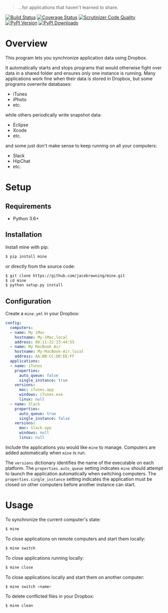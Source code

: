 >...for applications that haven't learned to share.

[![Build Status](http://img.shields.io/travis/jacebrowning/mine/master.svg)](https://travis-ci.org/jacebrowning/mine)
[![Coverage Status](http://img.shields.io/coveralls/jacebrowning/mine/master.svg)](https://coveralls.io/r/jacebrowning/mine)
[![Scrutinizer Code Quality](http://img.shields.io/scrutinizer/g/jacebrowning/mine.svg)](https://scrutinizer-ci.com/g/jacebrowning/mine/?branch=master)
[![PyPI Version](http://img.shields.io/pypi/v/mine.svg)](https://pypi.python.org/pypi/mine)
[![PyPI Downloads](http://img.shields.io/pypi/dm/mine.svg)](https://pypi.python.org/pypi/mine)

# Overview

This program lets you synchronize application data using Dropbox.

It automatically starts and stops programs that would otherwise fight over data in a shared folder and ensures only one instance is running.  Many applications work fine when their data is stored in Dropbox, but some programs overwrite databases:

* iTunes
* iPhoto
* etc.

while others periodically write snapshot data:

* Eclipse
* Xcode
* etc.

and some just don't make sense to keep running on all your computers:

* Slack
* HipChat
* etc.

# Setup

## Requirements

* Python 3.6+

## Installation

Install mine with pip:

```sh
$ pip install mine
```

or directly from the source code:

```sh
$ git clone https://github.com/jacebrowning/mine.git
$ cd mine
$ python setup.py install
```

## Configuration

Create a `mine.yml` in your Dropbox:

```yaml
config:
  computers:
  - name: My iMac
    hostname: My-iMac.local
    address: 00:11:22:33:44:55
  - name: My MacBook Air
    hostname: My-MacBook-Air.local
    address: AA:BB:CC:DD:EE:FF
  applications:
  - name: iTunes
    properties:
      auto_queue: false
      single_instance: true
    versions:
      mac: iTunes.app
      windows: iTunes.exe
      linux: null
  - name: Slack
    properties:
      auto_queue: true
      single_instance: false
    versions:
      mac: Slack.app
      windows: null
      linux: null
```

Include the applications you would like `mine` to manage. Computers are added automatically when `mine` is run.

The `versions` dictionary identifies the name of the executable on each platform. The `properties.auto_queue` setting indicates `mine` should attempt to launch the application automatically when switching computers. The `properties.single_instance` setting indicates the application must be closed on other computers before another instance can start.

# Usage

To synchronize the current computer's state:

```sh
$ mine
```

To close applications on remote computers and start them locally:

```sh
$ mine switch
```

To close applications running locally:

```sh
$ mine close
```

To close applications locally and start them on another computer:

```sh
$ mine switch <name>
```

To delete conflicted files in your Dropbox:

```sh
$ mine clean
```
